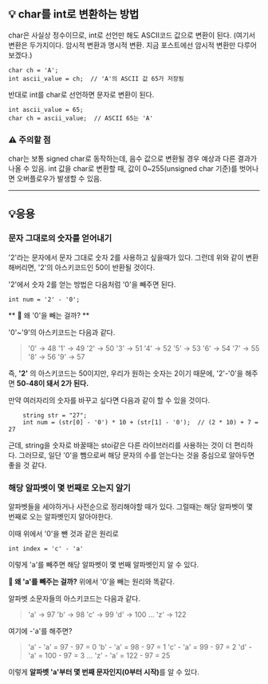 <h2 id="💡-char를-int로-변환하는-방법">💡 char를 int로 변환하는 방법</h2>
<p>char은 사실상 정수이므로, int로 선언만 해도 ASCII코드 값으로 변환이 된다.
(여기서 변환은 두가지이다. 암시적 변환과 명시적 변환. 지금 포스트에선 암시적 변환만 다루어 보겠다.)</p>
<pre><code class="language-C++">char ch = 'A';
int ascii_value = ch;  // 'A'의 ASCII 값 65가 저장됨</code></pre>
<p>반대로 int를 char로 선언하면 문자로 변환이 된다.</p>
<pre><code class="language-C++">int ascii_value = 65;
char ch = ascii_value;  // ASCII 65는 'A'</code></pre>
<h3 id="⚠️-주의할-점">⚠️ 주의할 점</h3>
<p>char는 보통 signed char로 동작하는데, 음수 값으로 변환될 경우 예상과 다른 결과가 나올 수 있음.
int 값을 char로 변환할 때, 값이 0~255(unsigned char 기준)를 벗어나면 오버플로우가 발생할 수 있음.</p>
<hr />
<h2 id="💡응용">💡응용</h2>
<h3 id="문자-그대로의-숫자를-얻어내기">문자 그대로의 숫자를 얻어내기</h3>
<p>'2'라는 문자에서 문자 그대로 숫자 2를 사용하고 싶을때가 있다.
그런데 위와 같이 변환해버리면, '2'의 아스키코드인 50이 반환될 것이다.</p>
<p>'2'에서 숫자 2를 얻는 방법은 다음처럼 '0'을 빼주면 된다.</p>
<pre><code>int num = '2' - '0';</code></pre><p>** 🔢 왜 '0'을 빼는 걸까? **</p>
<p>'0'~'9'의 아스키코드는 다음과 같다.</p>
<blockquote>
<p>'0' -&gt; 48
'1' -&gt; 49
'2' -&gt; 50
'3' -&gt; 51
'4' -&gt; 52
'5' -&gt; 53
'6' -&gt; 54
'7' -&gt; 55
'8' -&gt; 56
'9' -&gt; 57</p>
</blockquote>
<p>즉, <strong>'2'</strong> 의 아스키코드는 50이지만, 우리가 원하는 숫자는 2이기 때문에, '2'-'0'을 해주면 <strong>50-48이 돼서 2가 된다.</strong></p>
<p>만약 여러자리의 숫자를 바꾸고 싶다면 다음과 같이 할 수 있을 것이다.</p>
<pre><code>    string str = &quot;27&quot;;
    int num = (str[0] - '0') * 10 + (str[1] - '0');  // (2 * 10) + 7 = 27</code></pre><p>근데, string을 숫자로 바꿀때는 stoi같은 다른 라이브러리를 사용하는 것이 더 편리하다.
그러므로, 일단 '0'을 뺌으로써 해당 문자의 수를 얻는다는 것을 중심으로 알아두면 좋을 것 같다.</p>
<h3 id="해당-알파벳이-몇-번째로-오는지-알기">해당 알파벳이 몇 번째로 오는지 알기</h3>
<p>알파벳들을 세야하거나 사전순으로 정리해야할 때가 있다.
그럴때는 해당 알파벳이 몇 번째로 오는 알파벳인지 알아야한다.</p>
<p>이때 위에서 '0'을 뺀 것과 같은 원리로 </p>
<pre><code class="language-C++">int index = 'c' - 'a'</code></pre>
<p>이렇게 'a'를 빼주면 해당 알파벳이 몇 번째 알파벳인지 알 수 있다.</p>
<p><strong>🔢 왜 'a'를 빼주는 걸까?</strong>
위에서 '0'을 빼는 원리와 똑같다.</p>
<p>알파벳 소문자들의 아스키코드는 다음과 같다.</p>
<blockquote>
<p>'a' -&gt; 97
'b' -&gt; 98
'c' -&gt; 99
'd' -&gt; 100
...
'z' -&gt; 122</p>
</blockquote>
<p>여기에 -'a'를 해주면?</p>
<blockquote>
<p>'a' - 'a' = 97 - 97 = 0
'b' - 'a' = 98 - 97 = 1
'c' - 'a' = 99 - 97 = 2
'd' - 'a' = 100 - 97 = 3
...
'z' - 'a' = 122 - 97 = 25</p>
</blockquote>
<p> 이렇게 <strong>알파벳 'a'부터 몇 번째 문자인지(0부터 시작)</strong>를 알 수 있다.</p>